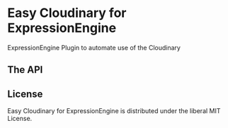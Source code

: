 Easy Cloudinary for ExpressionEngine
====================================

ExpressionEngine Plugin to automate use of the Cloudinary

The API
-------


License
-------

Easy Cloudinary for ExpressionEngine is distributed under the liberal MIT License.